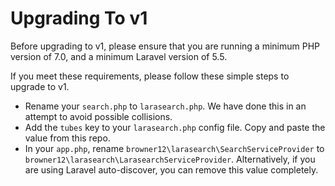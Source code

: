 # Upgrading To v1

Before upgrading to v1, please ensure that you are running a minimum PHP version of 7.0, and a minimum Laravel version of 5.5. 

If you meet these requirements, please follow these simple steps to upgrade to v1.

+ Rename your `search.php` to `larasearch.php`. We have done this in an attempt to avoid possible collisions.
+ Add the `tubes` key to your `larasearch.php` config file. Copy and paste the value from this repo.
+ In your `app.php`, rename `browner12\larasearch\SearchServiceProvider` to `browner12\larasearch\LarasearchServiceProvider`. Alternatively, if you are using Laravel auto-discover, you can remove this value completely.

